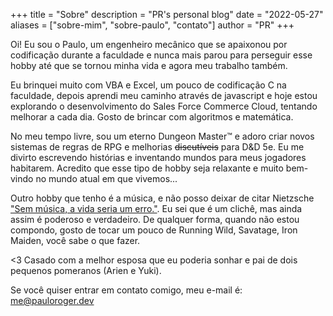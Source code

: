 +++
title = "Sobre"
description = "PR's personal blog"
date = "2022-05-27"
aliases = ["sobre-mim", "sobre-paulo", "contato"]
author = "PR"
+++

Oi! Eu sou o Paulo, um engenheiro mecânico que se apaixonou por codificação durante a faculdade e nunca mais parou para perseguir esse hobby até que se tornou minha vida e agora meu trabalho também.

Eu brinquei muito com VBA e Excel, um pouco de codificação C na faculdade, depois aprendi meu caminho através de javascript e hoje estou explorando o desenvolvimento do Sales Force Commerce Cloud, tentando melhorar a cada dia. Gosto de brincar com algoritmos e matemática.

No meu tempo livre, sou um eterno Dungeon Master™ e adoro criar novos sistemas de regras de RPG e melhorias ~~discutíveis~~ para D&D 5e. Eu me divirto escrevendo histórias e inventando mundos para meus jogadores habitarem. Acredito que esse tipo de hobby seja relaxante e muito bem-vindo no mundo atual em que vivemos...

Outro hobby que tenho é a música, e não posso deixar de citar Nietzsche ["Sem música, a vida seria um erro."](https://en.wikipedia.org/wiki/Portal:Classical_music/Quotes/5). Eu sei que é um clichê, mas ainda assim é poderoso e verdadeiro. De qualquer forma, quando não estou compondo, gosto de tocar um pouco de Running Wild, Savatage, Iron Maiden, você sabe o que fazer.

<3 Casado com a melhor esposa que eu poderia sonhar e pai de dois pequenos pomeranos (Arien e Yuki).

Se você quiser entrar em contato comigo, meu e-mail é: [me@pauloroger.dev](mailto:me@pauloroger.dev)